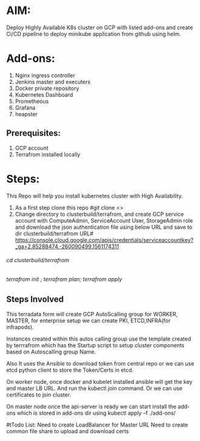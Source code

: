 # AIM:
  Deploy Highly Available K8s cluster on GCP with listed add-ons and create Ci/CD pipeline to deploy minikube application from github using helm.
# Add-ons:
1)	Nginx ingress controller 
2)	Jenkins master and executers  
3)	Docker private repository
4)	Kubernetes Dashboard
5)	Prometheous
6)	Grafana
7)	heapster
	
## Prerequisites:
1)	GCP account 
2)	Terrafrom installed locally 

# Steps:
   This Repo will help you install kubernetes cluster with High Availability.
1)	As a first step clone this repo 
#git clone <>
2)	Change directory to clusterbuild/terrafrom, and  create GCP  service account with ComputeAdmin, ServiceAccount User, StorageAdmin role and download the json authentication file using below URL and save to  dir  clusterbuild/terrafrom  URL# https://console.cloud.google.com/apis/credentials/serviceaccountkey?_ga=2.85288474.-260090499.1561174311

###### cd clusterbuild/terrafrom
###### terrafrom init ; terrafrom plan; terrafrom apply

## Steps Involved
 This terradata form will create GCP AutoScalling group for WORKER, MASTER, for enterprise setup we can create PKI, ETCD,INFRA(for infrapods).
 
 Instances created within this autos calling group use the template created by terrrafrom which has the Startup script to setup cluster components based on Autoscalling group Name.

 Also It uses the Ansible to download token from central repo or we can use etcd python client to store the Token/Certs in etcd.

 On worker node, once docker and  kubelet installed ansible will get the key and master LB URL. And run the kubectl  join command. Or we can use certificates to join cluster.
 
  On master node once the api-server is ready we can start install the add-ons  which is stored in add-ons dir using kubectl apply –f ./add-ons/


#tTodo List:
  Need to create LoadBalancer for Master URL 
  Need to create common file share to upload and download certs

